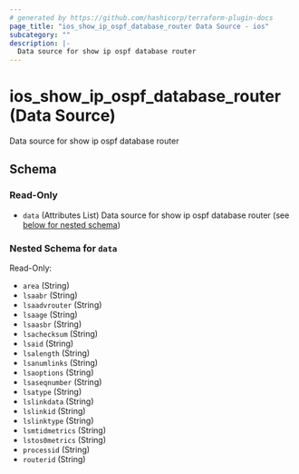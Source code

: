 ```yaml
---
# generated by https://github.com/hashicorp/terraform-plugin-docs
page_title: "ios_show_ip_ospf_database_router Data Source - ios"
subcategory: ""
description: |-
  Data source for show ip ospf database router
---
```


# ios_show_ip_ospf_database_router (Data Source)

Data source for show ip ospf database router



<!-- schema generated by tfplugindocs -->
## Schema

### Read-Only

- `data` (Attributes List) Data source for show ip ospf database router (see [below for nested schema](#nestedatt--data))

<a id="nestedatt--data"></a>
### Nested Schema for `data`

Read-Only:

- `area` (String)
- `lsaabr` (String)
- `lsaadvrouter` (String)
- `lsaage` (String)
- `lsaasbr` (String)
- `lsachecksum` (String)
- `lsaid` (String)
- `lsalength` (String)
- `lsanumlinks` (String)
- `lsaoptions` (String)
- `lsaseqnumber` (String)
- `lsatype` (String)
- `lslinkdata` (String)
- `lslinkid` (String)
- `lslinktype` (String)
- `lsmtidmetrics` (String)
- `lstos0metrics` (String)
- `processid` (String)
- `routerid` (String)
